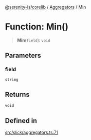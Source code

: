 [@serenity-is/corelib](../../../README.md) / [Aggregators](../README.md) / Min

# Function: Min()

> **Min**(`field`): `void`

## Parameters

### field

`string`

## Returns

`void`

## Defined in

[src/slick/aggregators.ts:71](https://github.com/serenity-is/serenity/blob/master/packages/corelib/src/slick/aggregators.ts#L71)

